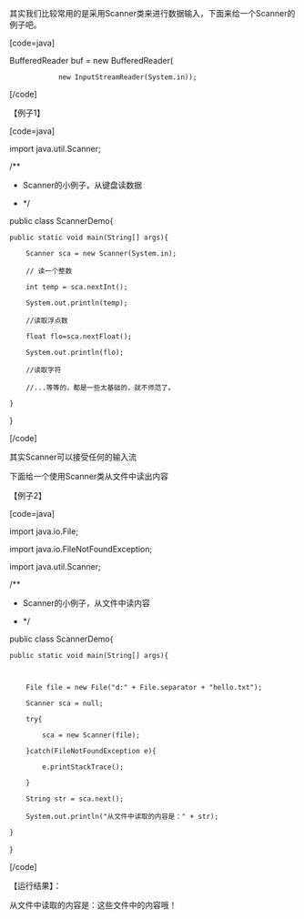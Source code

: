 其实我们比较常用的是采用Scanner类来进行数据输入，下面来给一个Scanner的例子吧。
[code=java]
BufferedReader buf = new BufferedReader(
                new InputStreamReader(System.in));
[/code]
【例子1】
[code=java]
import java.util.Scanner;
 
/**
 * Scanner的小例子，从键盘读数据
 * */
public class ScannerDemo{
    public static void main(String[] args){
        Scanner sca = new Scanner(System.in);
        // 读一个整数
        int temp = sca.nextInt();
        System.out.println(temp);
        //读取浮点数
        float flo=sca.nextFloat();
        System.out.println(flo);
        //读取字符
        //...等等的，都是一些太基础的，就不师范了。
    }
}
[/code]
其实Scanner可以接受任何的输入流
下面给一个使用Scanner类从文件中读出内容
【例子2】
[code=java]
import java.io.File;
import java.io.FileNotFoundException;
import java.util.Scanner;
 
/**
 * Scanner的小例子，从文件中读内容
 * */
public class ScannerDemo{
    public static void main(String[] args){
 
        File file = new File("d:" + File.separator + "hello.txt");
        Scanner sca = null;
        try{
            sca = new Scanner(file);
        }catch(FileNotFoundException e){
            e.printStackTrace();
        }
        String str = sca.next();
        System.out.println("从文件中读取的内容是：" + str);
    }
}
[/code]
【运行结果】：
从文件中读取的内容是：这些文件中的内容哦！
